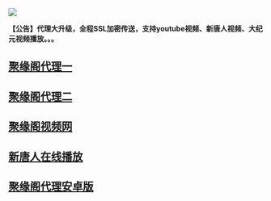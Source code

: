 ![](https://raw.githubusercontent.com/hao369/a/master/j.jpg)

**【公告】代理大升级，全程SSL加密传送，支持youtube视频、新唐人视频、大纪元视频播放。。。**


##  [聚缘阁代理一]( https://jyg2.github.io/jyg/)

##  [聚缘阁代理二]( https://dtw9.github.io/jyg/)

##  [聚缘阁视频网](https://juyuange9.github.io/tvttr/)

##  [新唐人在线播放](https://juyuange9.github.io/tvttr/xtr.html)

##  [聚缘阁代理安卓版](https://github.com/hao369/a/raw/master/j8.apk)



